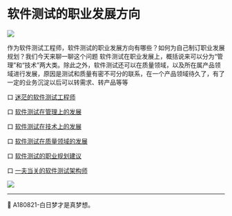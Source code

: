 
# 软件测试的职业发展方向

![](../r3/测试工程师.png)

作为软件测试工程师，软件测试的职业发展方向有哪些？如何为自己制订职业发展规划？我们今天来聊一聊这个问题
软件测试在职业发展上，概括说来可以分为“管理”和“技术”两大类。除此之外，软件测试还可以在质量领域，以及所在属产品领域进行发展，原因是测试和质量有密不可分的联系，在一个产品领域待久了，有了一定的业务沉淀以后可以转需求、转产品等等

口  [迷茫的软件测试工程师](books/软件测试的职业发展方向-迷茫的软件测试工程师.md)

口  [软件测试在管理上的发展](books/软件测试的职业发展方向-软件测试在管理上的发展.md)

口  [软件测试在技术上的发展](books/软件测试的职业发展方向-软件测试在技术上的发展.md)

口  [软件测试在质量领域的发展](books/软件测试的职业发展方向-软件测试在质量领域的发展.md)

口  [软件测试的职业规划建议](books/软件测试的职业发展方向-软件测试的职业规划建议.md)

口  [一夫当关的软件测试架构师](books/软件测试架构师-概述.md)



![](../r2/软件测试发展方向.jpg)


* * *

:bell: A180821-白日梦才是真梦想。
